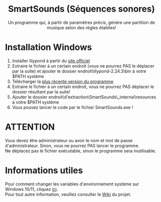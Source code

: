 <div align='center'>

<h1>SmartSounds (Séquences sonores)</h1>
<p>Un programme qui, à partir de paramètres précis, génère une partition de musique selon des règles établies!</p>

<div align='left'>

# Installation Windows
1. Installer lilypond à partir du [site officiel](https://gitlab.com/lilypond/lilypond/-/releases/v2.24.3/downloads/lilypond-2.24.3-mingw-x86_64.zip)
2. Extraire le fichier à un certain endroit (vous ne pourrez PAS le déplacer par la suite) et ajouter le dossier endroit\lilypond-2.24.3\bin à votre $PATH système
3. Télécharger la [plus récente version du programme](https://github.com/Fred-Redstone-2/SmartSounds/releases)
4. Extraire le fichier à un certain endroit, vous ne pourrez PAS déplacer le dossier résultant par la suite!
5. Ajouter le dossier endroit\d'extraction\SmartSounds\\_internal\resources à votre $PATH système
6. Vous pouvez lancer le code par le fichier SmartSounds.exe !

# ATTENTION
Vous devez être administrateur ou avoir le nom et mot de passe d'administrateur. Sinon, vous ne pourrez PAS lancer le programme. <br />
Ne déplacez pas le fichier exécutable, sinon le programme sera inutilisable.
  
# Informations utiles
Pour comment changer les variables d'environnement système sur Windows 10/11, cliquez [ici](https://www.malekal.com/comment-modifier-la-variable-path-sous-windows-10-11/). <br />
Pour tout autre information, veuillez consulter le [Wiki](https://github.com/Fred-Redstone-2/SmartSounds/wiki) du projet.
